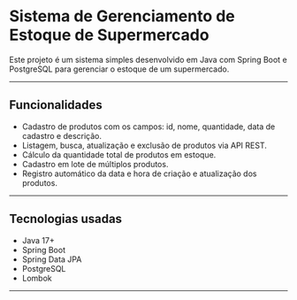 # Sistema de Gerenciamento de Estoque de Supermercado

Este projeto é um sistema simples desenvolvido em Java com Spring Boot e PostgreSQL para gerenciar o estoque de um supermercado.

---

## Funcionalidades

- Cadastro de produtos com os campos: id, nome, quantidade, data de cadastro e descrição.
- Listagem, busca, atualização e exclusão de produtos via API REST.
- Cálculo da quantidade total de produtos em estoque.
- Cadastro em lote de múltiplos produtos.
- Registro automático da data e hora de criação e atualização dos produtos.

---

## Tecnologias usadas

- Java 17+
- Spring Boot
- Spring Data JPA
- PostgreSQL
- Lombok

---

